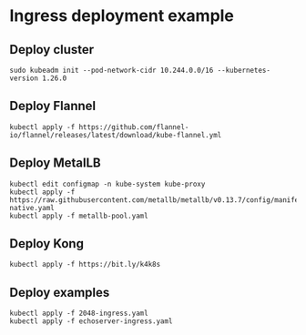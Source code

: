 # Ingress deployment example

## Deploy cluster
```
sudo kubeadm init --pod-network-cidr 10.244.0.0/16 --kubernetes-version 1.26.0
```
## Deploy Flannel
```
kubectl apply -f https://github.com/flannel-io/flannel/releases/latest/download/kube-flannel.yml
```
## Deploy MetalLB
```
kubectl edit configmap -n kube-system kube-proxy
kubectl apply -f https://raw.githubusercontent.com/metallb/metallb/v0.13.7/config/manifests/metallb-native.yaml
kubectl apply -f metallb-pool.yaml
```
## Deploy Kong
```
kubectl apply -f https://bit.ly/k4k8s
```
## Deploy examples
```
kubectl apply -f 2048-ingress.yaml
kubectl apply -f echoserver-ingress.yaml
```

